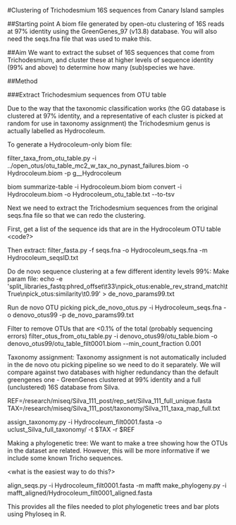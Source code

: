 #Clustering of Trichodesmium 16S sequences from Canary Island samples

##Starting point
A biom file generated by open-otu clustering of 16S reads at 97% identity using the GreenGenes_97 (v13.8) database. You will also need the seqs.fna file that was used to make this.

##Aim
We want to extract the subset of 16S sequences that come from Trichodesmium, and cluster these at higher levels of sequence identity (99% and above) to determine how many (sub)species we have.

##Method

###Extract Trichodesmium sequences from OTU table

Due to the way that the taxonomic classification works (the GG database is clustered at 97% identity, and a representative of each cluster is picked at random for use in taxonomy assignment) the Trichodesmium genus is actually labelled as Hydrocoleum.

To generate a Hydrocoleum-only biom file:

filter_taxa_from_otu_table.py -i ../open_otus/otu_table_mc2_w_tax_no_pynast_failures.biom -o Hydrocoleum.biom -p g__Hydrocoleum

biom summarize-table -i Hydrocoleum.biom
biom convert -i Hydrocoleum.biom -o Hydrocoleum_otu_table.txt --to-tsv

Next we need to extract the Trichodesmium sequences from the original seqs.fna file so that we can redo the clustering.

First, get a list of the sequence ids that are in the Hydrocoleum OTU table
<code?>

Then extract:
filter_fasta.py -f seqs.fna -o Hydrocoleum_seqs.fna -m Hydrocoleum_seqsID.txt

Do de novo sequence clustering at a few different identity levels
99%:
Make param file:
echo -e 'split_libraries_fastq:phred_offset\t33\npick_otus:enable_rev_strand_match\tTrue\npick_otus:similarity\t0.99' > de_novo_params99.txt

Run de novo OTU picking
pick_de_novo_otus.py -i Hydrocoleum_seqs.fna -o denovo_otus99 -p de_novo_params99.txt

Filter to remove OTUs that are <0.1% of the total (probably sequencing errors)
filter_otus_from_otu_table.py -i denovo_otus99/otu_table.biom -o denovo_otus99/otu_table_filt0001.biom --min_count_fraction 0.001

Taxonomy assignment:
Taxonomy assignment is not automatically included in the de novo otu picking pipeline so we need to do it separately. We will compare against two databases with higher redundancy than the default greengenes one - GreenGenes clustered at 99% identity and a full (unclustered) 16S database from Silva.

<add download instructions for these>

REF=/research/miseq/Silva_111_post/rep_set/Silva_111_full_unique.fasta
TAX=/research/miseq/Silva_111_post/taxonomy/Silva_111_taxa_map_full.txt

assign_taxonomy.py -i Hydrocoleum_filt0001.fasta -o uclust_Silva_full_taxonomy/ -t $TAX -r $REF

Making a phylogenetic tree:
We want to make a tree showing how the OTUs in the dataset are related. However, this will be more informative if we include some known Tricho sequences.

<what is the easiest way to do this?>

align_seqs.py -i Hydrocoleum_filt0001.fasta -m mafft
make_phylogeny.py -i mafft_aligned/Hydrocoleum_filt0001_aligned.fasta

<then do the same for GreenGenes99>

This provides all the files needed to plot phylogenetic trees and bar plots using Phyloseq in R.

